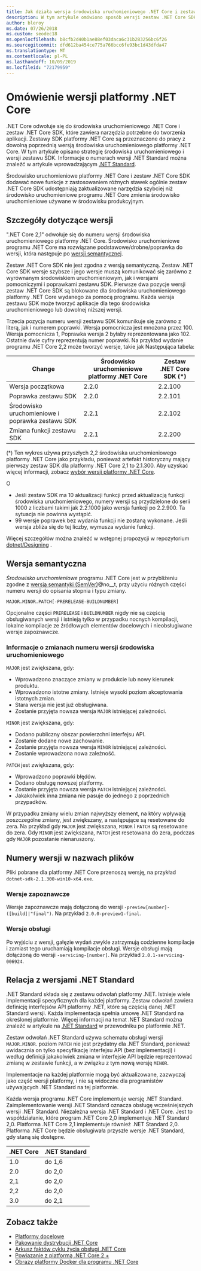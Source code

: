 ```yaml
---
title: Jak działa wersja środowiska uruchomieniowego .NET Core i zestawu SDK
description: W tym artykule omówiono sposób wersji zestaw .NET Core SDK i środowiska uruchomieniowego (podobnie jak w przypadku wersji semantycznych).
author: bleroy
ms.date: 07/26/2018
ms.custom: seodec18
ms.openlocfilehash: b8cfb2d40b1ae88ef03daca6c31b283256bc6f26
ms.sourcegitcommit: dfd612ba454ce775a766bcc6fe93bc1d43dfda47
ms.translationtype: MT
ms.contentlocale: pl-PL
ms.lasthandoff: 10/09/2019
ms.locfileid: "72179959"
---
```

# <a name="overview-of-how-net-core-is-versioned"></a>Omówienie wersji platformy .NET Core

.NET Core odwołuje się do środowiska uruchomieniowego .NET Core i zestaw .NET Core SDK, które zawiera narzędzia potrzebne do tworzenia aplikacji. Zestawy SDK platformy .NET Core są przeznaczone do pracy z dowolną poprzednią wersją środowiska uruchomieniowego platformy .NET Core. W tym artykule opisano strategię środowiska uruchomieniowego i wersji zestawu SDK. Informacje o numerach wersji .NET Standard można znaleźć w artykule wprowadzającym [.NET Standard](../../standard/net-standard.md#net-implementation-support).

Środowisko uruchomieniowe platformy .NET Core i zestaw .NET Core SDK dodawać nowe funkcje z zastosowaniem różnych stawek ogólnie zestaw .NET Core SDK udostępniają zaktualizowane narzędzia szybciej niż środowisko uruchomieniowe programu .NET Core zmienia środowisko uruchomieniowe używane w środowisku produkcyjnym.

## <a name="versioning-details"></a>Szczegóły dotyczące wersji

".NET Core 2,1" odwołuje się do numeru wersji środowiska uruchomieniowego platformy .NET Core. Środowisko uruchomieniowe programu .NET Core ma rozwiązane podstawowe/drobne/poprawka do wersji, która następuje po [wersji semantycznej](#semantic-versioning).

Zestaw .NET Core SDK nie jest zgodna z wersją semantyczną. Zestaw .NET Core SDK wersje szybsze i jego wersje muszą komunikować się zarówno z wyrównanym środowiskiem uruchomieniowym, jak i wersjami pomocniczymi i poprawkami zestawu SDK. Pierwsze dwa pozycje wersji zestaw .NET Core SDK są blokowane dla środowiska uruchomieniowego platformy .NET Core wydanego za pomocą programu. Każda wersja zestawu SDK może tworzyć aplikacje dla tego środowiska uruchomieniowego lub dowolnej niższej wersji.

Trzecia pozycja numeru wersji zestawu SDK komunikuje się zarówno z literą, jak i numerem poprawki. Wersja pomocnicza jest mnożona przez 100. Wersja pomocnicza 1, Poprawka wersja 2 byłaby reprezentowana jako 102. Ostatnie dwie cyfry reprezentują numer poprawki. Na przykład wydanie programu .NET Core 2,2 może tworzyć wersje, takie jak Następująca tabela:

| Change                | Środowisko uruchomieniowe platformy .NET Core | Zestaw .NET Core SDK (*) |
|-----------------------|-------------------|-------------------|
| Wersja początkowa       | 2.2.0             | 2.2.100           |
| Poprawka zestawu SDK             | 2.2.0             | 2.2.101           |
| Środowisko uruchomieniowe i poprawka zestawu SDK | 2.2.1             | 2.2.102           |
| Zmiana funkcji zestawu SDK    | 2.2.1             | 2.2.200           |

(\*) Ten wykres używa przyszłych 2,2 środowiska uruchomieniowego platformy .NET Core jako przykładu, ponieważ artefakt historyczny mający pierwszy zestaw SDK dla platformy .NET Core 2,1 to 2.1.300. Aby uzyskać więcej informacji, zobacz [wybór wersji platformy .NET Core](selection.md).

O

- Jeśli zestaw SDK ma 10 aktualizacji funkcji przed aktualizacją funkcji środowiska uruchomieniowego, numery wersji są przydzielone do serii 1000 z liczbami takimi jak 2.2.1000 jako wersja funkcji po 2.2.900. Ta sytuacja nie powinna wystąpić.
- 99 wersje poprawek bez wydania funkcji nie zostaną wykonane. Jeśli wersja zbliża się do tej liczby, wymusza wydanie funkcji.

Więcej szczegółów można znaleźć w wstępnej propozycji w repozytorium [dotnet/Designing](https://github.com/dotnet/designs/pull/29) .

## <a name="semantic-versioning"></a>Wersja semantyczna

*Środowisko uruchomieniowe* programu .NET Core jest w przybliżeniu zgodne z [wersją semantyki (SemVer)](https://semver.org/)@no__t, przy użyciu różnych części numeru wersji do opisania stopnia i typu zmiany.

```
MAJOR.MINOR.PATCH[-PRERELEASE-BUILDNUMBER]
```

Opcjonalne części `PRERELEASE` i `BUILDNUMBER` nigdy nie są częścią obsługiwanych wersji i istnieją tylko w przypadku nocnych kompilacji, lokalne kompilacje ze źródłowych elementów docelowych i nieobsługiwane wersje zapoznawcze.

### <a name="understand-runtime-version-number-changes"></a>Informacje o zmianach numeru wersji środowiska uruchomieniowego

`MAJOR` jest zwiększana, gdy:

- Wprowadzono znaczące zmiany w produkcie lub nowy kierunek produktu.
- Wprowadzono istotne zmiany. Istnieje wysoki poziom akceptowania istotnych zmian.
- Stara wersja nie jest już obsługiwana.
- Zostanie przyjęta nowsza wersja `MAJOR` istniejącej zależności.

`MINOR` jest zwiększana, gdy:

- Dodano publiczny obszar powierzchni interfejsu API.
- Zostanie dodane nowe zachowanie.
- Zostanie przyjęta nowsza wersja `MINOR` istniejącej zależności.
- Zostanie wprowadzona nowa zależność.

`PATCH` jest zwiększana, gdy:

- Wprowadzono poprawki błędów.
- Dodano obsługę nowszej platformy.
- Zostanie przyjęta nowsza wersja `PATCH` istniejącej zależności.
- Jakakolwiek inna zmiana nie pasuje do jednego z poprzednich przypadków.

W przypadku zmiany wielu zmian najwyższy element, na który wpływają poszczególne zmiany, jest zwiększany, a następujące są resetowane do zera. Na przykład gdy `MAJOR` jest zwiększana, `MINOR` i `PATCH` są resetowane do zera. Gdy `MINOR` jest zwiększana, `PATCH` jest resetowana do zera, podczas gdy `MAJOR` pozostanie nienaruszony.

## <a name="version-numbers-in-file-names"></a>Numery wersji w nazwach plików

Pliki pobrane dla platformy .NET Core przenoszą wersję, na przykład `dotnet-sdk-2.1.300-win10-x64.exe`.

### <a name="preview-versions"></a>Wersje zapoznawcze

Wersje zapoznawcze mają dołączoną do wersji `-preview[number]-([build]|"final")`. Na przykład `2.0.0-preview1-final`.

### <a name="servicing-versions"></a>Wersje obsługi

Po wyjściu z wersji, gałęzie wydań zwykle zatrzymują codzienne kompilacje i zamiast tego uruchamiają kompilacje obsługi. Wersje obsługi mają dołączoną do wersji `-servicing-[number]`. Na przykład `2.0.1-servicing-006924`.

## <a name="relationship-to-net-standard-versions"></a>Relacja z wersjami .NET Standard

.NET Standard składa się z zestawu odwołań platformy .NET. Istnieje wiele implementacji specyficznych dla każdej platformy. Zestaw odwołań zawiera definicję interfejsów API platformy .NET, które są częścią danej .NET Standard wersji. Każda implementacja spełnia umowę .NET Standard na określonej platformie. Więcej informacji na temat .NET Standard można znaleźć w artykule na [.NET Standard](../../standard/net-standard.md) w przewodniku po platformie .NET.

Zestaw odwołań .NET Standard używa schematu obsługi wersji `MAJOR.MINOR`. poziom `PATCH` nie jest przydatny dla .NET Standard, ponieważ uwidacznia on tylko specyfikację interfejsu API (bez implementacji) i według definicji jakakolwiek zmiana w interfejsie API będzie reprezentować zmianę w zestawie funkcji, a w związku z tym nową wersję `MINOR`.

Implementacje na każdej platformie mogą być aktualizowane, zazwyczaj jako część wersji platformy, i nie są widoczne dla programistów używających .NET Standard na tej platformie.

Każda wersja programu .NET Core implementuje wersję .NET Standard. Zaimplementowanie wersji .NET Standard oznacza obsługę wcześniejszych wersji .NET Standard. Niezależna wersja .NET Standard i .NET Core. Jest to współdziałanie, które program .NET Core 2,0 implementuje .NET Standard 2,0. Platforma .NET Core 2,1 implementuje również .NET Standard 2,0. Platforma .NET Core będzie obsługiwała przyszłe wersje .NET Standard, gdy staną się dostępne.

| .NET Core | .NET Standard |
|-----------|---------------|
| 1.0       | do 1,6     |
| 2.0       | do 2,0     |
| 2,1       | do 2,0     |
| 2,2       | do 2,0     |
| 3.0       | do 2,1     |

## <a name="see-also"></a>Zobacz także

- [Platformy docelowe](../../standard/frameworks.md)
- [Pakowanie dystrybucji .NET Core](../build/distribution-packaging.md)
- [Arkusz faktów cyklu życia obsługi .NET Core](https://dotnet.microsoft.com/platform/support/policy)
- [Powiązanie z platformą .NET Core 2 +](https://github.com/dotnet/designs/issues/3)
- [Obrazy platformy Docker dla programu .NET Core](https://hub.docker.com/_/microsoft-dotnet-core/)
